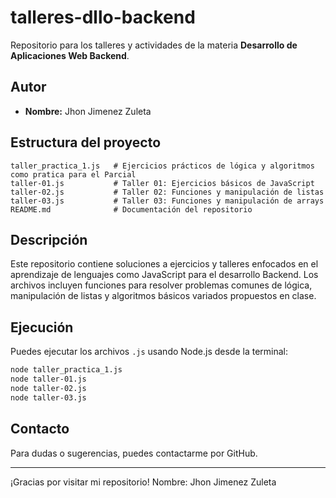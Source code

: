# talleres-dllo-backend

Repositorio para los talleres y actividades de la materia **Desarrollo de Aplicaciones Web Backend**.

## Autor

- **Nombre:** Jhon Jimenez Zuleta

## Estructura del proyecto

```
taller_practica_1.js   # Ejercicios prácticos de lógica y algoritmos como pratica para el Parcial
taller-01.js           # Taller 01: Ejercicios básicos de JavaScript
taller-02.js           # Taller 02: Funciones y manipulación de listas
taller-03.js           # Taller 03: Funciones y manipulación de arrays
README.md              # Documentación del repositorio
```

## Descripción

Este repositorio contiene soluciones a ejercicios y talleres enfocados en el aprendizaje de lenguajes como JavaScript para el desarrollo Backend. Los archivos incluyen funciones para resolver problemas comunes de lógica, manipulación de listas y algoritmos básicos variados propuestos en clase.

## Ejecución

Puedes ejecutar los archivos `.js` usando Node.js desde la terminal:

```sh
node taller_practica_1.js
node taller-01.js
node taller-02.js
node taller-03.js
```

## Contacto

Para dudas o sugerencias, puedes contactarme por GitHub.

---
¡Gracias por visitar mi repositorio!
Nombre: Jhon Jimenez Zuleta